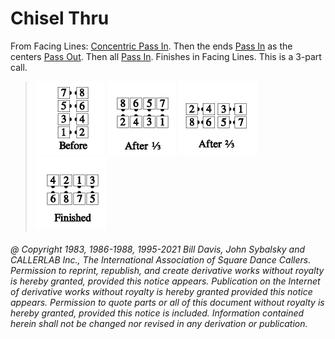 
# Chisel Thru

From Facing Lines: [Concentric Pass In](../c1/concentric_concept.md). 
Then the ends [Pass In](../a1/pass_in.md) as the centers 
[Pass Out](../a1/pass_out.md). Then all [Pass In](../a1/pass_in.md). 
Finishes in Facing Lines. This is a 3-part call.

> 
> ![alt](chisel_thru_1a.png)
> ![alt](chisel_thru_1b.png)
> ![alt](chisel_thru_1c.png)
> ![alt](chisel_thru_1d.png)
> 

###### @ Copyright 1983, 1986-1988, 1995-2021 Bill Davis, John Sybalsky and CALLERLAB Inc., The International Association of Square Dance Callers. Permission to reprint, republish, and create derivative works without royalty is hereby granted, provided this notice appears. Publication on the Internet of derivative works without royalty is hereby granted provided this notice appears. Permission to quote parts or all of this document without royalty is hereby granted, provided this notice is included. Information contained herein shall not be changed nor revised in any derivation or publication.
